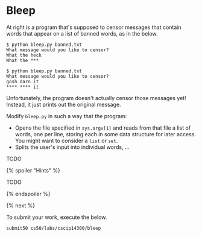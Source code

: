 # Bleep

At right is a program that's supposed to censor messages that contain words that appear on a list of banned words, as in the below.

```
$ python bleep.py banned.txt
What message would you like to censor?
What the heck
What the ***

$ python bleep.py banned.txt
What message would you like to censor?
gosh darn it
**** **** it
```

Unfortunately, the program doesn't actually censor those messages yet! Instead, it just prints out the original message.

Modify `bleep.py` in such a way that the program:

* Opens the file specified in `sys.argv[1]` and reads from that file a list of words, one per line, storing each in some data structure for later access. You might want to consider a `list` or `set`.
* Splits the user's input into individual words, ...

TODO

{% spoiler "Hints" %}

TODO

{% endspoiler %}

{% next %}

To submit your work, execute the below.

```
submit50 cs50/labs/cscip14300/bleep
```
